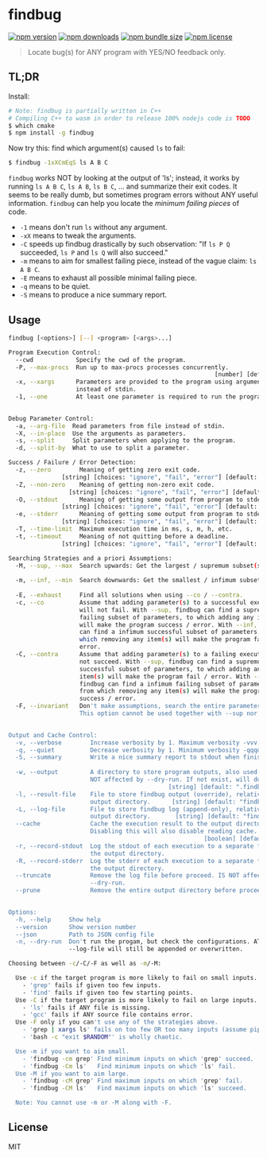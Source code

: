# findbug

[![npm version](https://img.shields.io/npm/v/findbug.svg?style=flat)](https://www.npmjs.com/package/findbug)
[![npm downloads](https://img.shields.io/npm/dt/findbug.svg?style=flat)](https://www.npmjs.com/package/findbug)
[![npm bundle size](https://img.shields.io/bundlephobia/min/findbug.svg?style=flat)](https://www.npmjs.com/package/findbug)
[![npm license](https://img.shields.io/npm/l/findbug)](https://www.npmjs.com/package/findbug)

> Locate bug(s) for ANY program with YES/NO feedback only.

## TL;DR

Install:
```bash
# Note: findbug is partially written in C++
# Compiling C++ to wasm in order to release 100% nodejs code is TODO
$ which cmake
$ npm install -g findbug
```

Now try this: find which argument(s) caused `ls` to fail:
```bash
$ findbug -1xXCmEqS ls A B C
```

`findbug` works NOT by looking at the output of 'ls';
instead, it works by running `ls A B C`, `ls A B`, `ls B C`, ... and summarize their exit codes.
It seems to be really dumb, but sometimes program errors without ANY useful information.
`findbug` can help you locate the *minimum failing pieces* of code.

- `-1` means don't run `ls` without any argument.
- `-xX` means to tweak the arguments.
- `-C` speeds up findbug drastically by such observation: "If `ls P Q` succeeded, `ls P` and `ls Q` will also succeed."
- `-m` means to aim for smallest failing piece, instead of the vague claim: `ls A B C`.
- `-E` means to exhaust all possible minimal failing piece.
- `-q` means to be quiet.
- `-S` means to produce a nice summary report.

## Usage

```bash
findbug [<options>] [--] <program> [<args>...]

Program Execution Control:
  --cwd            Specify the cwd of the program.                      [string]
  -P, --max-procs  Run up to max-procs processes concurrently.
                                                          [number] [default: 16]
  -x, --xargs      Parameters are provided to the program using arguments
                   instead of stdin.                                   [boolean]
  -1, --one        At least one parameter is required to run the program.
                                                                       [boolean]

Debug Parameter Control:
  -a, --arg-file  Read parameters from file instead of stdin.           [string]
  -X, --in-place  Use the arguments as parameters.                     [boolean]
  -s, --split     Split parameters when applying to the program.       [boolean]
  -d, --split-by  What to use to split a parameter.                     [string]

Success / Failure / Error Detection:
  -z, --zero        Meaning of getting zero exit code.
               [string] [choices: "ignore", "fail", "error"] [default: "ignore"]
  -Z, --non-zero    Meaning of getting non-zero exit code.
                 [string] [choices: "ignore", "fail", "error"] [default: "fail"]
  -O, --stdout      Meaning of getting some output from program to stderr.
               [string] [choices: "ignore", "fail", "error"] [default: "ignore"]
  -e, --stderr      Meaning of getting some output from program to stderr.
               [string] [choices: "ignore", "fail", "error"] [default: "ignore"]
  -T, --time-limit  Maximum execution time in ms, s, m, h, etc.         [string]
  -t, --timeout     Meaning of not quitting before a deadline.
               [string] [choices: "ignore", "fail", "error"] [default: "ignore"]

Searching Strategies and a priori Assumptions:
  -M, --sup, --max  Search upwards: Get the largest / supremum subset(s).
                                                                       [boolean]
  -m, --inf, --min  Search downwards: Get the smallest / infimum subset(s).
                                                                       [boolean]
  -E, --exhaust     Find all solutions when using --co / --contra.     [boolean]
  -c, --co          Assume that adding parameter(s) to a successful execution
                    will not fail. With --sup, findbug can find a supremum
                    failing subset of parameters, to which adding any item(s)
                    will make the program success / error. With --inf, findbug
                    can find a infimum successful subset of parameters, from
                    which removing any item(s) will make the program fail /
                    error.                                             [boolean]
  -C, --contra      Assume that adding parameter(s) to a failing execution will
                    not succeed. With --sup, findbug can find a supremum
                    successful subset of parameters, to which adding any
                    item(s) will make the program fail / error. With --inf,
                    findbug can find a infimum failing subset of parameters,
                    from which removing any item(s) will make the program
                    success / error.                                   [boolean]
  -F, --invariant   Don't make assumptions, search the entire parameter space.
                    This option cannot be used together with --sup nor --inf.
                                                                       [boolean]

Output and Cache Control:
  -v, --verbose        Increase verbosity by 1. Maximum verbosity -vvv.  [count]
  -q, --quiet          Decrease verbosity by 1. Minimum verbosity -qqqq. [count]
  -S, --summary        Write a nice summary report to stdout when finish.
                                                                       [boolean]
  -w, --output         A directory to store program outputs, also used as cache.
                       NOT affected by --dry-run. If not exist, will do mkdir -p
                                             [string] [default: ".findbug-work"]
  -l, --result-file    File to store findbug output (override), relative to the
                       output directory.      [string] [default: "findbug.json"]
  -L, --log-file       File to store findbug log (append-only), relative to the
                       output directory.       [string] [default: "findbug.log"]
  --cache              Cache the execution result to the output directory.
                       Disabling this will also disable reading cache.
                                                       [boolean] [default: true]
  -r, --record-stdout  Log the stdout of each execution to a separate file in
                       the output directory.                           [boolean]
  -R, --record-stderr  Log the stderr of each execution to a separate file in
                       the output directory.                           [boolean]
  --truncate           Remove the log file before proceed. IS NOT affected by
                       --dry-run.                                      [boolean]
  --prune              Remove the entire output directory before proceed.
                                                                       [boolean]

Options:
  -h, --help     Show help                                             [boolean]
  --version      Show version number                                   [boolean]
  --json         Path to JSON config file
  -n, --dry-run  Don't run the progam, but check the configurations. ATTENTION:
                 --log-file will still be appended or overwritten.     [boolean]

Choosing between -c/-C/-F as well as -m/-M:

  Use -c if the target program is more likely to fail on small inputs.
    - 'grep' fails if given too few inputs.
    - 'find' fails if given too few starting points.
  Use -C if the target program is more likely to fail on large inputs.
    - 'ls' fails if ANY file is missing.
    - 'gcc' fails if ANY source file contains error.
  Use -F only if you can't use any of the strategies above.
    - 'grep | xargs ls' fails on too few OR too many inputs (assume pipefail).
    - 'bash -c "exit $RANDOM"' is wholly chaotic.

  Use -m if you want to aim small.
    - 'findbug -cm grep' Find minimum inputs on which 'grep' succeed.
    - 'findbug -Cm ls'   Find minimum inputs on which 'ls' fail.
  Use -M if you want to aim large.
    - 'findbug -cM grep' Find maximum inputs on which 'grep' fail.
    - 'findbug -CM ls'   Find maximum inputs on which 'ls' succeed.

  Note: You cannot use -m or -M along with -F.
```

## License

MIT
